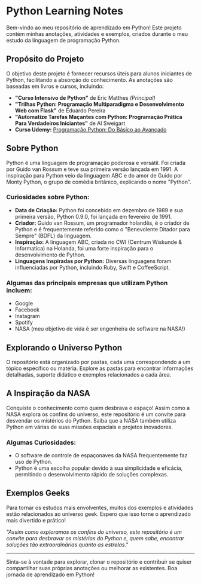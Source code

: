 # Python Learning Notes

Bem-vindo ao meu repositório de aprendizado em Python! Este projeto contém minhas anotações, atividades e exemplos, criados durante o meu estudo da linguagem de programação Python.

## Propósito do Projeto

O objetivo deste projeto é fornecer recursos úteis para alunos iniciantes de Python, facilitando a absorção do conhecimento. As anotações são baseadas em livros e cursos, incluindo:

- **"Curso Intensivo de Python"** de Eric Matthes *(Principal)*
- **"Trilhas Python: Programação Multiparadigma e Desenvolvimento Web com Flask"** de Eduardo Pereira
- **"Automatize Tarefas Maçantes com Python: Programação Prática Para Verdadeiros Iniciantes"** de Al Sweigart
- **Curso Udemy:** [Programação Python: Do Básico ao Avançado](https://www.udemy.com/course/programacao-python-do-basico-ao-avancado/)

## Sobre Python

Python é uma linguagem de programação poderosa e versátil. Foi criada por Guido van Rossum e teve sua primeira versão lançada em 1991. A inspiração para Python veio da linguagem ABC e do amor de Guido por Monty Python, o grupo de comédia britânico, explicando o nome "Python".

### Curiosidades sobre Python:

- **Data de Criação:** Python foi concebido em dezembro de 1989 e sua primeira versão, Python 0.9.0, foi lançada em fevereiro de 1991.
- **Criador:** Guido van Rossum, um programador holandês, é o criador de Python e é frequentemente referido como o "Benevolente Ditador para Sempre" (BDFL) da linguagem.
- **Inspiração:** A linguagem ABC, criada no CWI (Centrum Wiskunde & Informatica) na Holanda, foi uma forte inspiração para o desenvolvimento de Python.
- **Linguagens Inspiradas por Python:** Diversas linguagens foram influenciadas por Python, incluindo Ruby, Swift e CoffeeScript.

### Algumas das principais empresas que utilizam Python incluem:
- Google
- Facebook
- Instagram
- Spotify
- NASA (meu objetivo de vida é ser engenheira de software na NASA!)

## Explorando o Universo Python

O repositório está organizado por pastas, cada uma correspondendo a um tópico específico ou matéria. Explore as pastas para encontrar informações detalhadas, suporte didatico e exemplos relacionados a cada área.

## A Inspiração da NASA

Conquiste o conhecimento como quem desbrava o espaço! Assim como a NASA explora os confins do universo, este repositório é um convite para desvendar os mistérios do Python. Saiba que a NASA também utiliza Python em várias de suas missões espaciais e projetos inovadores.

### Algumas Curiosidades:

- O software de controle de espaçonaves da NASA frequentemente faz uso de Python.
- Python é uma escolha popular devido à sua simplicidade e eficácia, permitindo o desenvolvimento rápido de soluções complexas.

## Exemplos Geeks

Para tornar os estudos mais envolventes, muitos dos exemplos e atividades estão relacionados ao universo geek. Espero que isso torne o aprendizado mais divertido e prático!


*"Assim como exploramos os confins do universo, este repositório é um convite para desbravar os mistérios do Python e, quem sabe, encontrar soluções tão extraordinárias quanto as estrelas."*

---
Sinta-se à vontade para explorar, clonar o repositório e contribuir se quiser compartilhar suas próprias anotações ou melhorar as existentes. Boa jornada de aprendizado em Python!
